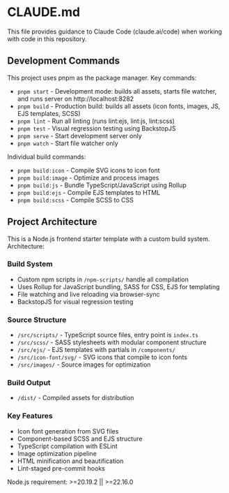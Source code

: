 # CLAUDE.md

This file provides guidance to Claude Code (claude.ai/code) when working with code in this repository.

## Development Commands

This project uses pnpm as the package manager. Key commands:

- `pnpm start` - Development mode: builds all assets, starts file watcher, and runs server on http://localhost:8282
- `pnpm build` - Production build: builds all assets (icon fonts, images, JS, EJS templates, SCSS)
- `pnpm lint` - Run all linting (runs lint:ejs, lint:js, lint:scss)
- `pnpm test` - Visual regression testing using BackstopJS
- `pnpm serve` - Start development server only
- `pnpm watch` - Start file watcher only

Individual build commands:
- `pnpm build:icon` - Compile SVG icons to icon font
- `pnpm build:image` - Optimize and process images
- `pnpm build:js` - Bundle TypeScript/JavaScript using Rollup
- `pnpm build:ejs` - Compile EJS templates to HTML
- `pnpm build:scss` - Compile SCSS to CSS

## Project Architecture

This is a Node.js frontend starter template with a custom build system. Architecture:

### Build System
- Custom npm scripts in `/npm-scripts/` handle all compilation
- Uses Rollup for JavaScript bundling, SASS for CSS, EJS for templating
- File watching and live reloading via browser-sync
- BackstopJS for visual regression testing

### Source Structure
- `/src/scripts/` - TypeScript source files, entry point is `index.ts`
- `/src/scss/` - SASS stylesheets with modular component structure
- `/src/ejs/` - EJS templates with partials in `/components/`
- `/src/icon-font/svg/` - SVG icons that compile to icon fonts
- `/src/images/` - Source images for optimization

### Build Output
- `/dist/` - Compiled assets for distribution

### Key Features
- Icon font generation from SVG files
- Component-based SCSS and EJS structure
- TypeScript compilation with ESLint
- Image optimization pipeline
- HTML minification and beautification
- Lint-staged pre-commit hooks

Node.js requirement: >=20.19.2 || >=22.16.0
